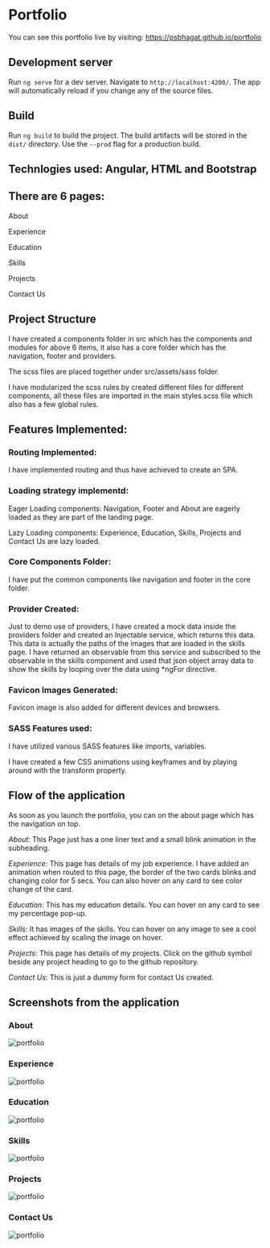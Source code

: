 # Portfolio

You can see this portfolio live by visiting: https://psbhagat.github.io/portfolio

## Development server

Run `ng serve` for a dev server. Navigate to `http://localhost:4200/`. The app will automatically reload if you change any of the source files.

## Build

Run `ng build` to build the project. The build artifacts will be stored in the `dist/` directory. Use the `--prod` flag for a production build.

## Technlogies used: Angular, HTML and Bootstrap 

## There are 6 pages:  

About 

Experience 

Education 

Skills 

Projects 

Contact Us 

 

## Project Structure 

I have created a components folder in src which has the components and modules for above 6 items, it also has a core folder which has the navigation, footer and providers.  

The scss files are placed together under src/assets/sass folder. 

I have modularized the scss rules by created different files for different components, all these files are imported in the main styles.scss file which also has a few global rules. 

## Features Implemented: 

### Routing Implemented: 

I have implemented routing and thus have achieved to create an SPA. 

### Loading strategy implementd: 

Eager Loading components: Navigation, Footer and About are eagerly loaded as they are part of the landing page. 

Lazy Loading components: Experience, Education, Skills, Projects and Contact Us are lazy loaded. 

### Core Components Folder: 

I have put the common components like navigation and footer in the core folder.  

### Provider Created: 

Just to demo use of providers, I have created a mock data inside the providers folder and created an Injectable service, which returns this data. This data is actually the paths of the images that are loaded in the skills page. I have returned an observable from this service and subscribed to the observable in the skills component and used that json object array data to show the skills by looping over the data using *ngFor directive. 

### Favicon Images Generated: 

Favicon image is also added for different devices and browsers. 

### SASS Features used: 

I have utilized various SASS features like imports, variables.  

I have created a few CSS animations using keyframes and by playing around with the transform property.  

## Flow of the application 

As soon as you launch the portfolio, you can on the about page which has the navigation on top. 

*About*: This Page just has a one liner text and a small blink animation in the subheading. 

*Experience*: This page has details of my job experience. I have added an animation when routed to this page, the border of the two cards blinks and changing color for 5 secs. You can also hover on any card to see color change of the card. 

*Education*: This has my education details. You can hover on any card to see my percentage pop-up. 

*Skills*: It has images of the skills. You can hover on any image to see a cool effect achieved by scaling the image on hover. 

*Projects*: This page has details of my projects. Click on the github symbol beside any project heading to go to the github repository. 

*Contact Us*: This is just a dummy form for contact Us created. 

## Screenshots from the application

### About
![portfolio](./HomePage.PNG)

### Experience

![portfolio](./Experience.PNG)

### Education
![portfolio](./Education.PNG)

### Skills

![portfolio](./Skills.PNG)

### Projects

![portfolio](./Projects.PNG)

### Contact Us

![portfolio](./ContactUs.PNG)

